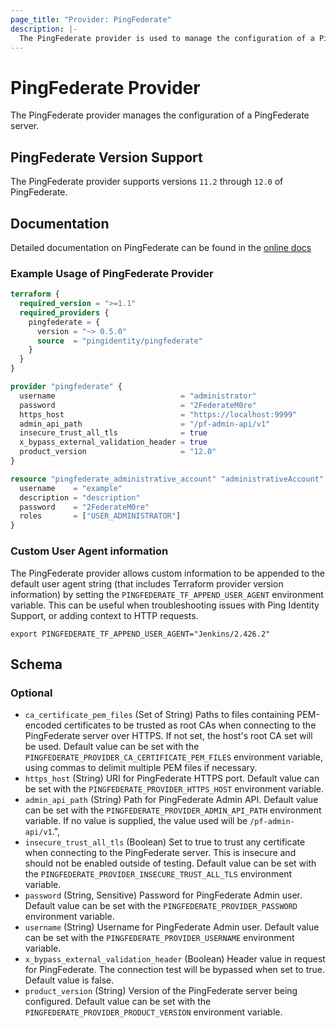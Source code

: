 ```yaml
---
page_title: "Provider: PingFederate"
description: |-
  The PingFederate provider is used to manage the configuration of a PingFederate server.
---
```


# PingFederate Provider

The PingFederate provider manages the configuration of a PingFederate server.

## PingFederate Version Support

The PingFederate provider supports versions `11.2` through `12.0` of PingFederate.

## Documentation
Detailed documentation on PingFederate can be found in the [online docs](https://docs.pingidentity.com/r/en-us/pingfederate-112/pf_pingfederate_landing_page)
### Example Usage of PingFederate Provider
```terraform
terraform {
  required_version = ">=1.1"
  required_providers {
    pingfederate = {
      version = "~> 0.5.0"
      source  = "pingidentity/pingfederate"
    }
  }
}

provider "pingfederate" {
  username                            = "administrator"
  password                            = "2FederateM0re"
  https_host                          = "https://localhost:9999"
  admin_api_path                      = "/pf-admin-api/v1"
  insecure_trust_all_tls              = true
  x_bypass_external_validation_header = true
  product_version                     = "12.0"
}

resource "pingfederate_administrative_account" "administrativeAccount" {
  username    = "example"
  description = "description"
  password    = "2FederateM0re"
  roles       = ["USER_ADMINISTRATOR"]
}
```

### Custom User Agent information

The PingFederate provider allows custom information to be appended to the default user agent string (that includes Terraform provider version information) by setting the `PINGFEDERATE_TF_APPEND_USER_AGENT` environment variable.  This can be useful when troubleshooting issues with Ping Identity Support, or adding context to HTTP requests.

```shell
export PINGFEDERATE_TF_APPEND_USER_AGENT="Jenkins/2.426.2"
```

<!-- schema generated by tfplugindocs -->
## Schema

### Optional

- `ca_certificate_pem_files` (Set of String) Paths to files containing PEM-encoded certificates to be trusted as root CAs when connecting to the PingFederate server over HTTPS. If not set, the host's root CA set will be used. Default value can be set with the `PINGFEDERATE_PROVIDER_CA_CERTIFICATE_PEM_FILES` environment variable, using commas to delimit multiple PEM files if necessary.
- `https_host` (String) URI for PingFederate HTTPS port. Default value can be set with the `PINGFEDERATE_PROVIDER_HTTPS_HOST` environment variable.
- `admin_api_path` (String) Path for PingFederate Admin API. Default value can be set with the `PINGFEDERATE_PROVIDER_ADMIN_API_PATH` environment variable. If no value is supplied, the value used will be `/pf-admin-api/v1`.",
- `insecure_trust_all_tls` (Boolean) Set to true to trust any certificate when connecting to the PingFederate server. This is insecure and should not be enabled outside of testing. Default value can be set with the `PINGFEDERATE_PROVIDER_INSECURE_TRUST_ALL_TLS` environment variable.
- `password` (String, Sensitive) Password for PingFederate Admin user. Default value can be set with the `PINGFEDERATE_PROVIDER_PASSWORD` environment variable.
- `username` (String) Username for PingFederate Admin user. Default value can be set with the `PINGFEDERATE_PROVIDER_USERNAME` environment variable.
- `x_bypass_external_validation_header` (Boolean) Header value in request for PingFederate. The connection test will be bypassed when set to true. Default value is false.
- `product_version` (String) Version of the PingFederate server being configured. Default value can be set with the `PINGFEDERATE_PROVIDER_PRODUCT_VERSION` environment variable.
